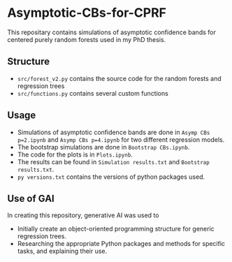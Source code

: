 # Asymptotic-CBs-for-CPRF
This repositary contains simulations of asymptotic confidence bands for centered purely random forests used in my PhD thesis.
## Structure
- `src/forest_v2.py` contains the source code for the random forests and regression trees
- `src/functions.py` contains several custom functions
## Usage
- Simulations of asymptotic confidence bands are done in `Asymp CBs p=2.ipynb` and `Asymp CBs p=4.ipynb` for two different regression models.
- The bootstrap simulations are done in `Bootstrap CBs.ipynb`.
- The code for the plots is in `Plots.ipynb`.
- The results can be found in `Simulation results.txt` and `Bootstrap results.txt`.
- `py versions.txt` contains the versions of python packages used. 

## Use of GAI
In creating this repository, generative AI was used to
- Initially create an object-oriented programming structure for generic regression trees.
- Researching the appropriate Python packages and methods for specific tasks, and explaining their use.
